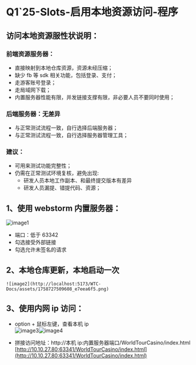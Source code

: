 # Q1\`25-Slots-启用本地资源访问-程序

## 访问本地资源服性状说明：

### 前端资源服务器：

* 直接映射到本地仓库资源，资源未经压缩；  
* 缺少 fb 等 sdk 相关功能，包括登录、支付；  
* 走游客账号登录；  
* 走局域网下载；  
* 内置服务器性能有限，并发链接支撑有限，非必要人员不要同时使用；

### 后端服务器：无差异

* 与正常测试流程一致，自行选择后端服务器；  
* 与正常测试流程一致，自行选择服务器管理工具；

### 建议：

* 可用来测试功能完整性；  
* 仍需在正常测试环境复核，避免出现:  
  * 研发人员本地工作副本、和最终提交版本有差异  
  * 研发人员漏提、错提代码、资源；

## 1、使用 webstorm 内置服务器：

![image1](http://localhost:5173/WTC-Docs/assets/1758727509606_60a79ba2.png)

* 端口：低于 63342  
* 勾选接受外部链接  
* 勾选允许未签名的请求

## 2、本地仓库更新，本地启动一次

	![image2](http://localhost:5173/WTC-Docs/assets/1758727509608_e7eea6f5.png)

## 3、使用内网 ip 访问：

* option \+ 鼠标左键，查看本机 ip  
  ![image3](http://localhost:5173/WTC-Docs/assets/1758727509609_d7f03935.png)![image4](http://localhost:5173/WTC-Docs/assets/1758727509610_e86344aa.png)

* 拼接访问地址：http://本机 ip:内置服务器端口/WorldTourCasino/index.html  
  [http://10.10.27.80:63341/WorldTourCasino/index.html](http://10.10.27.80:63341/WorldTourCasino/index.html)







